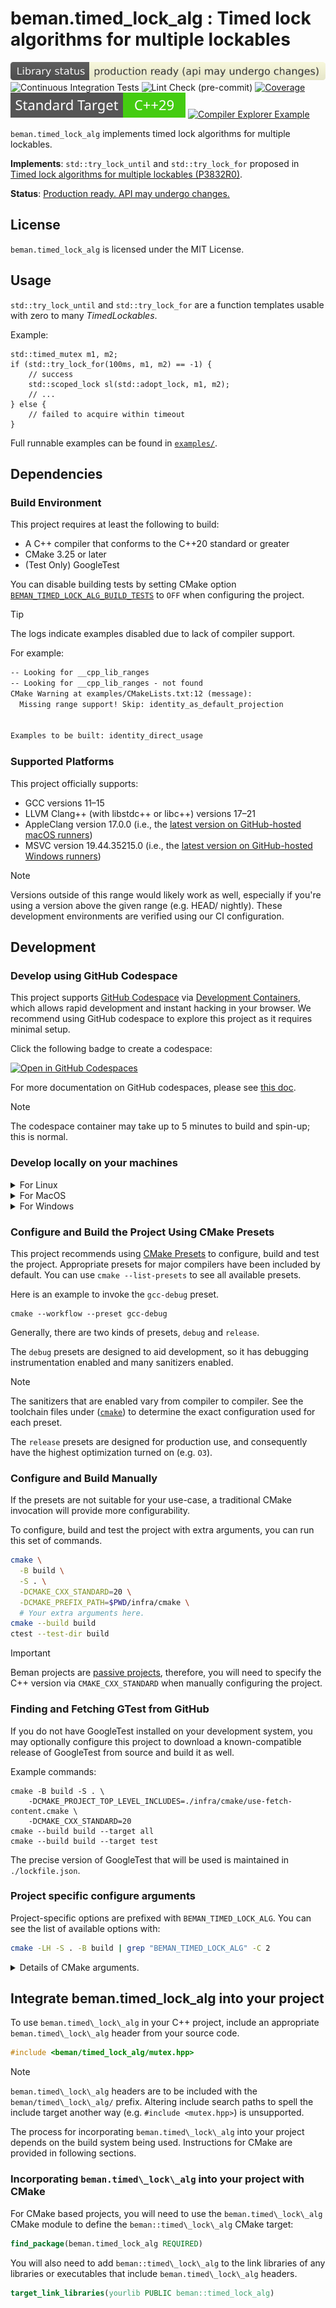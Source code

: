 # beman.timed\_lock\_alg : Timed lock algorithms for multiple lockables

<!--
SPDX-License-Identifier: MIT
-->

<!-- markdownlint-disable-next-line line-length -->
![Library Status](https://raw.githubusercontent.com/bemanproject/beman/refs/heads/main/images/badges/beman_badge-beman_library_production_ready_api_may_undergo_changes.svg) ![Continuous Integration Tests](https://github.com/bemanproject/timed_lock_alg/actions/workflows/ci_tests.yml/badge.svg) ![Lint Check (pre-commit)](https://github.com/bemanproject/timed_lock_alg/actions/workflows/pre-commit.yml/badge.svg) [![Coverage](https://coveralls.io/repos/github/bemanproject/timed_lock_alg/badge.svg?branch=main)](https://coveralls.io/github/bemanproject/timed_lock_alg?branch=main) ![Standard Target](https://github.com/bemanproject/beman/blob/main/images/badges/cpp29.svg) [![Compiler Explorer Example](https://img.shields.io/badge/Try%20it%20on%20Compiler%20Explorer-grey?logo=compilerexplorer&logoColor=67c52a)](https://godbolt.org/z/3reh77M53)

`beman.timed_lock_alg` implements timed lock algorithms for multiple lockables.

**Implements**: `std::try_lock_until` and `std::try_lock_for` proposed in [Timed lock algorithms for multiple lockables (P3832R0)](https://wg21.link/P3832R0).

**Status**: [Production ready. API may undergo changes.](https://github.com/bemanproject/beman/blob/main/docs/beman_library_maturity_model.md#production-ready-api-may-undergo-changes)

## License

`beman.timed_lock_alg` is licensed under the MIT License.

## Usage

`std::try_lock_until` and `std::try_lock_for` are a function templates usable with zero to many _TimedLockables_.

Example:
```
std::timed_mutex m1, m2;
if (std::try_lock_for(100ms, m1, m2) == -1) {
    // success
    std::scoped_lock sl(std::adopt_lock, m1, m2);
    // ...
} else {
    // failed to acquire within timeout
}
```

Full runnable examples can be found in [`examples/`](examples/).

## Dependencies

### Build Environment

This project requires at least the following to build:

* A C++ compiler that conforms to the C++20 standard or greater
* CMake 3.25 or later
* (Test Only) GoogleTest

You can disable building tests by setting CMake option
[`BEMAN_TIMED_LOCK_ALG_BUILD_TESTS`](#beman_timed_lock_alg_build_tests) to `OFF`
when configuring the project.

> [!TIP]
>
> The logs indicate examples disabled due to lack of compiler support.
>
> For example:
>
> ```txt
> -- Looking for __cpp_lib_ranges
> -- Looking for __cpp_lib_ranges - not found
> CMake Warning at examples/CMakeLists.txt:12 (message):
>   Missing range support! Skip: identity_as_default_projection
>
>
> Examples to be built: identity_direct_usage
> ```

### Supported Platforms

This project officially supports:

* GCC versions 11–15
* LLVM Clang++ (with libstdc++ or libc++) versions 17–21
* AppleClang version 17.0.0 (i.e., the [latest version on GitHub-hosted macOS runners](https://github.com/actions/runner-images/blob/main/images/macos/macos-15-arm64-Readme.md))
* MSVC version 19.44.35215.0 (i.e., the [latest version on GitHub-hosted Windows runners](https://github.com/actions/runner-images/blob/main/images/windows/Windows2022-Readme.md))

> [!NOTE]
>
> Versions outside of this range would likely work as well,
> especially if you're using a version above the given range
> (e.g. HEAD/ nightly).
> These development environments are verified using our CI configuration.

## Development

### Develop using GitHub Codespace

This project supports [GitHub Codespace](https://github.com/features/codespaces)
via [Development Containers](https://containers.dev/),
which allows rapid development and instant hacking in your browser.
We recommend using GitHub codespace to explore this project as it
requires minimal setup.

Click the following badge to create a codespace:

[![Open in GitHub Codespaces](https://github.com/codespaces/badge.svg)](https://codespaces.new/bemanproject/timed_lock_alg)

For more documentation on GitHub codespaces, please see
[this doc](https://docs.github.com/en/codespaces/).

> [!NOTE]
>
> The codespace container may take up to 5 minutes to build and spin-up; this is normal.

### Develop locally on your machines

<details>
<summary> For Linux </summary>

Beman libraries require [recent versions of CMake](#build-environment),
we recommend downloading CMake directly from [CMake's website](https://cmake.org/download/)
or installing it with the [Kitware apt library](https://apt.kitware.com/).

A [supported compiler](#supported-platforms) should be available from your package manager.

</details>

<details>
<summary> For MacOS </summary>

Beman libraries require [recent versions of CMake](#build-environment).
Use [`Homebrew`](https://brew.sh/) to install the latest version of CMake.

```bash
brew install cmake
```

A [supported compiler](#supported-platforms) is also available from brew.

For example, you can install the latest major release of Clang as:

```bash
brew install llvm
```

</details>

<details>
<summary> For Windows </summary>

To build Beman libraries, you will need the MSVC compiler. MSVC can be obtained
by installing Visual Studio; the free Visual Studio 2022 Community Edition can
be downloaded from
[Microsoft](https://visualstudio.microsoft.com/vs/community/).

After Visual Studio has been installed, you can launch "Developer PowerShell for
VS 2022" by typing it into Windows search bar. This shell environment will
provide CMake, Ninja, and MSVC, allowing you to build the library and run the
tests.

Note that you will need to use FetchContent to build GoogleTest. To do so,
please see the instructions in the "Build GoogleTest dependency from github.com"
dropdown in the [Project specific configure
arguments](#project-specific-configure-arguments) section.

</details>

### Configure and Build the Project Using CMake Presets

This project recommends using [CMake Presets](https://cmake.org/cmake/help/latest/manual/cmake-presets.7.html)
to configure, build and test the project.
Appropriate presets for major compilers have been included by default.
You can use `cmake --list-presets` to see all available presets.

Here is an example to invoke the `gcc-debug` preset.

```shell
cmake --workflow --preset gcc-debug
```

Generally, there are two kinds of presets, `debug` and `release`.

The `debug` presets are designed to aid development, so it has debugging
instrumentation enabled and many sanitizers enabled.

> [!NOTE]
>
> The sanitizers that are enabled vary from compiler to compiler.
> See the toolchain files under ([`cmake`](cmake/)) to determine the exact configuration used for each preset.

The `release` presets are designed for production use, and
consequently have the highest optimization turned on (e.g. `O3`).

### Configure and Build Manually

If the presets are not suitable for your use-case, a traditional CMake
invocation will provide more configurability.

To configure, build and test the project with extra arguments,
you can run this set of commands.

```bash
cmake \
  -B build \
  -S . \
  -DCMAKE_CXX_STANDARD=20 \
  -DCMAKE_PREFIX_PATH=$PWD/infra/cmake \
  # Your extra arguments here.
cmake --build build
ctest --test-dir build
```

> [!IMPORTANT]
>
> Beman projects are
> [passive projects](https://github.com/bemanproject/beman/blob/main/docs/beman_standard.md#cmake),
> therefore,
> you will need to specify the C++ version via `CMAKE_CXX_STANDARD`
> when manually configuring the project.

### Finding and Fetching GTest from GitHub

If you do not have GoogleTest installed on your development system, you may
optionally configure this project to download a known-compatible release of
GoogleTest from source and build it as well.

Example commands:

```shell
cmake -B build -S . \
    -DCMAKE_PROJECT_TOP_LEVEL_INCLUDES=./infra/cmake/use-fetch-content.cmake \
    -DCMAKE_CXX_STANDARD=20
cmake --build build --target all
cmake --build build --target test
```

The precise version of GoogleTest that will be used is maintained in
`./lockfile.json`.

### Project specific configure arguments

Project-specific options are prefixed with `BEMAN_TIMED_LOCK_ALG`.
You can see the list of available options with:

```bash
cmake -LH -S . -B build | grep "BEMAN_TIMED_LOCK_ALG" -C 2
```

<details>

<summary> Details of CMake arguments. </summary>

#### `BEMAN_TIMED_LOCK_ALG_BUILD_TESTS`

Enable building tests and test infrastructure. Default: ON.
Values: `{ ON, OFF }`.

You can configure the project to have this option turned off via:

```bash
cmake -B build -S . -DCMAKE_CXX_STANDARD=20 -DBEMAN_TIMED_LOCK_ALG_BUILD_TESTS=OFF
```

> [!TIP]
> Because this project requires GoogleTest for running tests,
> disabling `BEMAN_TIMED_LOCK_ALG_BUILD_TESTS` avoids the project from
> cloning GoogleTest from GitHub.

#### `BEMAN_TIMED_LOCK_ALG_BUILD_EXAMPLES`

Enable building examples. Default: ON. Values: { ON, OFF }.


#### `BEMAN_TIMED_LOCK_ALG_INSTALL_CONFIG_FILE_PACKAGE`

Enable installing the CMake config file package. Default: ON.
Values: { ON, OFF }.

This is required so that users of `beman.timed\_lock\_alg` can use
`find_package(beman.timed_lock_alg)` to locate the library.

</details>

## Integrate beman.timed\_lock\_alg into your project

To use `beman.timed\_lock\_alg` in your C++ project,
include an appropriate `beman.timed\_lock\_alg` header from your source code.

```c++
#include <beman/timed_lock_alg/mutex.hpp>
```

> [!NOTE]
>
> `beman.timed\_lock\_alg` headers are to be included with the `beman/timed\_lock\_alg/` prefix.
> Altering include search paths to spell the include target another way (e.g.
> `#include <mutex.hpp>`) is unsupported.

The process for incorporating `beman.timed\_lock\_alg` into your project depends on the
build system being used. Instructions for CMake are provided in following sections.

### Incorporating `beman.timed\_lock\_alg` into your project with CMake

For CMake based projects,
you will need to use the `beman.timed\_lock\_alg` CMake module
to define the `beman::timed\_lock\_alg` CMake target:

```cmake
find_package(beman.timed_lock_alg REQUIRED)
```

You will also need to add `beman::timed\_lock\_alg` to the link libraries of
any libraries or executables that include `beman.timed\_lock\_alg` headers.

```cmake
target_link_libraries(yourlib PUBLIC beman::timed_lock_alg)
```
